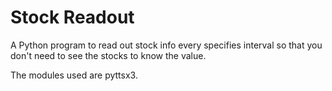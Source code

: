 # Stock Readout
A Python program to read out stock info every specifies interval so that you don't need to see the stocks to know the value. 

The modules used are pyttsx3.
